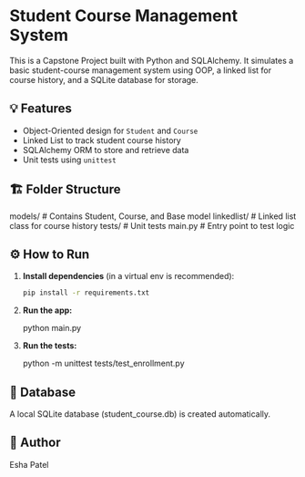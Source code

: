 # Student Course Management System

This is a Capstone Project built with Python and SQLAlchemy. It simulates a basic student-course management system using OOP, a linked list for course history, and a SQLite database for storage.

## 💡 Features

- Object-Oriented design for `Student` and `Course`
- Linked List to track student course history
- SQLAlchemy ORM to store and retrieve data
- Unit tests using `unittest`

## 🏗️ Folder Structure

models/ # Contains Student, Course, and Base model
linkedlist/ # Linked list class for course history
tests/ # Unit tests
main.py # Entry point to test logic

## ⚙️ How to Run

1. **Install dependencies** (in a virtual env is recommended):

   ```bash
   pip install -r requirements.txt

   ```

2. **Run the app:**

   python main.py

3. **Run the tests:**

   python -m unittest tests/test_enrollment.py

## 📁 Database

A local SQLite database (student_course.db) is created automatically.

## 👤 Author

Esha Patel
